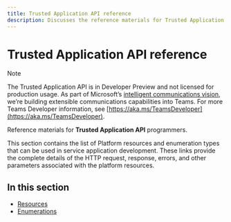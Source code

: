 ```yaml
---
title: Trusted Application API reference
description: Discusses the reference materials for Trusted Application API programmers including a list of resources and links.
---
```

# **Trusted Application API** reference

> [!NOTE] 
> The Trusted Application API is in Developer Preview and not licensed for production usage.  As part of Microsoft’s [intelligent communications vision](https://aka.ms/intelligentcommunicationsblog), we’re building extensible communications capabilities into Teams.  For more Teams Developer information, see [https://aka.ms/TeamsDeveloper](https://aka.ms/TeamsDeveloper).

Reference materials for **Trusted Application API** programmers.

This section contains the list of Platform resources and enumeration types that can be used in service application development. These links provide the complete details of the HTTP request, response, errors, and other parameters associated with the platform resources.

## In this section

- [Resources](https://ucwa.skype.com/trustedapplicationapi/reference/Resources.html)
- [Enumerations](https://ucwa.skype.com/trustedapplicationapi/reference/enums.html )
